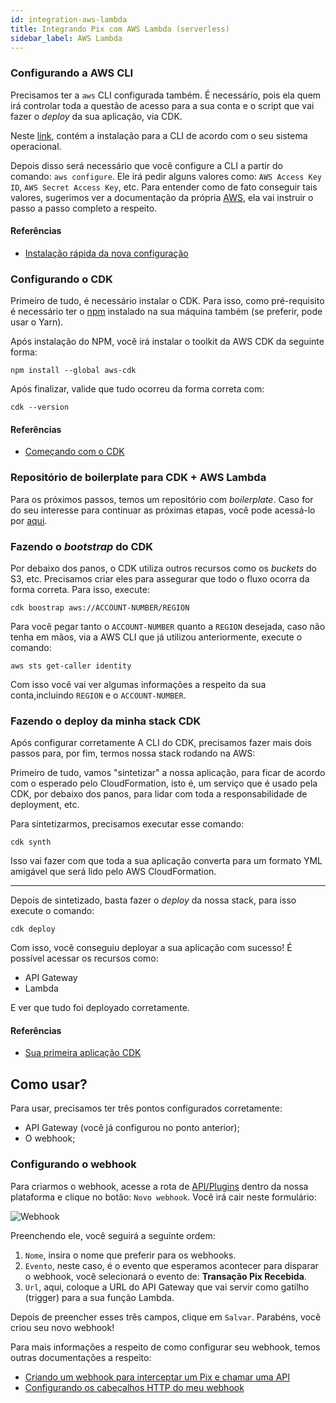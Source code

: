 ```yaml
---
id: integration-aws-lambda
title: Integrando Pix com AWS Lambda (serverless)
sidebar_label: AWS Lambda
---
```


### Configurando a AWS CLI

Precisamos ter a `aws` CLI configurada também. É necessário, pois ela quem irá controlar toda
a questão de acesso para a sua conta e o script que vai fazer o _deploy_ da sua aplicação, via CDK.

Neste [link](https://aws.amazon.com/cli/), contém a instalação para a CLI de acordo com o seu
sistema operacional.

Depois disso será necessário que você configure a CLI a partir do comando: `aws configure`. Ele irá
pedir alguns valores como: `AWS Access Key ID`, `AWS Secret Access Key`, etc. Para entender como de
fato conseguir tais valores, sugerimos ver a documentação da própria [AWS](https://docs.aws.amazon.com/pt_br/cli/latest/userguide/cli-configure-quickstart.html#cli-configure-quickstart-creds), ela vai instruir o
passo a passo completo a respeito.

#### Referências

- [Instalação rápida da nova configuração](https://docs.aws.amazon.com/pt_br/cli/latest/userguide/getting-started-quickstart.html#getting-started-quickstart-new)

### Configurando o CDK

Primeiro de tudo, é necessário instalar o CDK. Para isso, como pré-requisito é necessário ter o 
[npm](https://www.npmjs.com/) instalado na sua máquina também (se preferir, pode usar o Yarn).

Após instalação do NPM, você irá instalar o toolkit da AWS CDK da seguinte forma:

```
npm install --global aws-cdk
```

Após finalizar, valide que tudo ocorreu da forma correta com:

```
cdk --version
```

#### Referências

- [Começando com o CDK](https://docs.aws.amazon.com/pt_br/cdk/v2/guide/getting_started.html#getting_started_install)

### Repositório de boilerplate para CDK + AWS Lambda

Para os próximos passos, temos um repositório com _boilerplate_. Caso for do seu
interesse para continuar as próximas etapas, você pode acessá-lo por [aqui](https://github.com/Open-Pix/aws-cdk-rest-lambda-boilerplate).

### Fazendo o _bootstrap_ do CDK

Por debaixo dos panos, o CDK utiliza outros recursos como os _buckets_ do S3, etc. Precisamos criar eles
para assegurar que todo o fluxo ocorra da forma correta. Para isso, execute:

```
cdk boostrap aws://ACCOUNT-NUMBER/REGION
```

Para você pegar tanto o `ACCOUNT-NUMBER` quanto a `REGION` desejada, caso não tenha em mãos,
via a AWS CLI que já utilizou anteriormente, execute o comando:

```
aws sts get-caller identity
```

Com isso você vai ver algumas informações a respeito da sua conta,incluindo `REGION`
e o `ACCOUNT-NUMBER`.

### Fazendo o deploy da minha stack CDK

Após configurar corretamente A CLI do CDK, precisamos fazer mais dois passos para, por fim, termos
nossa stack rodando na AWS:

Primeiro de tudo, vamos "sintetizar" a nossa aplicação, para ficar de acordo com o esperado pelo
CloudFormation, isto é, um serviço que é usado pela CDK, por debaixo dos panos, para lidar com
toda a responsabilidade de deployment, etc.

Para sintetizarmos, precisamos executar esse comando:

```
cdk synth
```

Isso vai fazer com que toda a sua aplicação converta para um formato YML amigável que será lido
pelo AWS CloudFormation.

---

Depois de sintetizado, basta fazer o _deploy_  da nossa stack, para isso execute o comando:

```
cdk deploy
```

Com isso, você conseguiu deployar a sua aplicação com sucesso! É possível acessar os recursos como:

- API Gateway
- Lambda

E ver que tudo foi deployado corretamente.

#### Referências

- [Sua primeira aplicação CDK](https://docs.aws.amazon.com/pt_br/cdk/v2/guide/hello_world.html)

## Como usar?

Para usar, precisamos ter três pontos configurados corretamente:

- API Gateway (você já configurou no ponto anterior);
- O webhook;

### Configurando o webhook

Para criarmos o webhook, acesse a rota de [API/Plugins](https://app.openpix.com.br/home/api/list)
dentro da nossa plataforma e clique no botão: `Novo webhook`. Você irá cair neste formulário:

![Webhook](/img/integrations/new-webhook-form.png)

Preenchendo ele, você seguirá a seguinte ordem:

1. `Nome`, insira o nome que preferir para os webhooks.
2. `Evento`, neste caso, é o evento que esperamos acontecer para disparar o webhook,
você selecionará o evento de: **Transação Pix Recebida**.
3. `Url`, aqui, coloque a URL do API Gateway que vai servir como gatilho (trigger)
para a sua função Lambda.

Depois de preencher esses três campos, clique em `Salvar`. Parabéns, você criou seu
novo webhook!

Para mais informações a respeito de como configurar seu webhook, temos outras
documentações a respeito:

- [Criando um webhook para interceptar um Pix e chamar uma API](../webhook/platform/webhook-platform-api.mdx)
- [Configurando os cabeçalhos HTTP do meu webhook](../webhook/webhook-headers.mdx)
